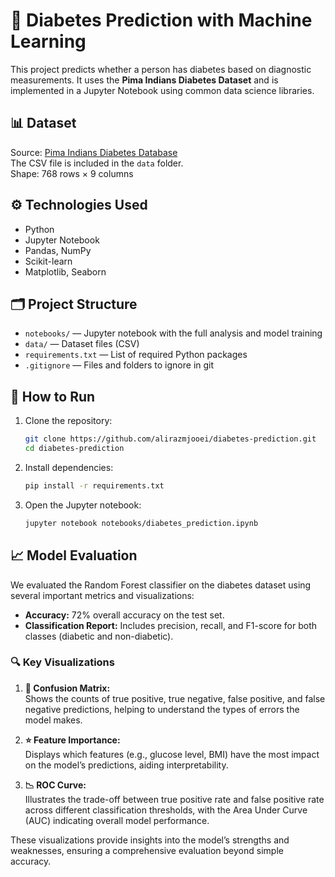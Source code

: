 # 🍬 Diabetes Prediction with Machine Learning

This project predicts whether a person has diabetes based on diagnostic measurements. It uses the **Pima Indians Diabetes Dataset** and is implemented in a Jupyter Notebook using common data science libraries.

## 📊 Dataset

Source: [Pima Indians Diabetes Database](https://www.kaggle.com/datasets/uciml/pima-indians-diabetes-database)  
The CSV file is included in the `data` folder.  
Shape: 768 rows × 9 columns

## ⚙️ Technologies Used

- Python  
- Jupyter Notebook  
- Pandas, NumPy  
- Scikit-learn  
- Matplotlib, Seaborn  

## 🗂️ Project Structure

- `notebooks/` — Jupyter notebook with the full analysis and model training  
- `data/` — Dataset files (CSV)  
- `requirements.txt` — List of required Python packages  
- `.gitignore` — Files and folders to ignore in git  

## 🚀 How to Run

1. Clone the repository:  
   ```bash
   git clone https://github.com/alirazmjooei/diabetes-prediction.git
   cd diabetes-prediction
   ```
2. Install dependencies:  
   ```bash
   pip install -r requirements.txt
   ```
3. Open the Jupyter notebook:  
   ```bash
   jupyter notebook notebooks/diabetes_prediction.ipynb
   ```

## 📈 Model Evaluation

We evaluated the Random Forest classifier on the diabetes dataset using several important metrics and visualizations:

- **Accuracy:** 72% overall accuracy on the test set.  
- **Classification Report:** Includes precision, recall, and F1-score for both classes (diabetic and non-diabetic).

### 🔍 Key Visualizations

1. **🧮 Confusion Matrix:**  
   Shows the counts of true positive, true negative, false positive, and false negative predictions, helping to understand the types of errors the model makes.

2. **⭐ Feature Importance:**  
   Displays which features (e.g., glucose level, BMI) have the most impact on the model’s predictions, aiding interpretability.

3. **📉 ROC Curve:**  
   Illustrates the trade-off between true positive rate and false positive rate across different classification thresholds, with the Area Under Curve (AUC) indicating overall model performance.

These visualizations provide insights into the model’s strengths and weaknesses, ensuring a comprehensive evaluation beyond simple accuracy.
